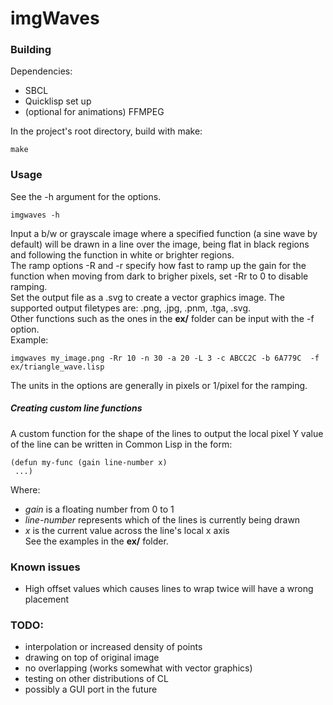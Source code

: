 # imgWaves

### Building
Dependencies:
- SBCL
- Quicklisp set up
- (optional for animations) FFMPEG

In the project's root directory, build with make:
```
make
```
### Usage
See the -h argument for the options.
```
imgwaves -h
```

Input a b/w or grayscale image where a specified function (a sine wave by default) will be drawn in a line over the image, being flat in black regions and following the function in white or brighter regions.\
The ramp options -R and -r specify how fast to ramp up the gain for the function when moving from dark to brigher pixels, set -Rr to 0 to disable ramping.\
Set the output file as a .svg to create a vector graphics image. The supported output filetypes are: .png, .jpg, .pnm, .tga, .svg.\
Other functions such as the ones in the **ex/** folder can be input with the -f option.\
Example:
```
imgwaves my_image.png -Rr 10 -n 30 -a 20 -L 3 -c ABCC2C -b 6A779C  -f ex/triangle_wave.lisp
```
The units in the options are generally in pixels or 1/pixel for the ramping.

##### Creating custom line functions
A custom function for the shape of the lines to output the local pixel Y value of the line can be written in Common Lisp in the form:
```
(defun my-func (gain line-number x)
 ...)
```
Where:
- *gain* is a floating number from 0 to 1
- *line-number* represents which of the lines is currently being drawn
- *x* is the current value across the line's local x axis\
See the examples in the **ex/** folder.

### Known issues
 - High offset values which causes lines to wrap twice will have a wrong placement

### TODO:
 - interpolation or increased density of points
 - drawing on top of original image
 - no overlapping (works somewhat with vector graphics)
 - testing on other distributions of CL
 - possibly a GUI port in the future
